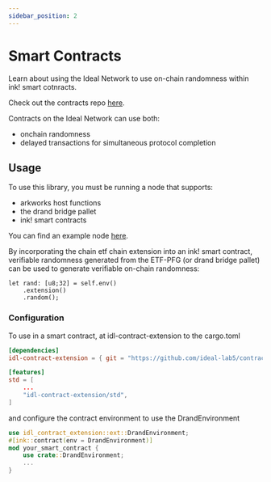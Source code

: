 ```yaml
---
sidebar_position: 2
---
```


# Smart Contracts

Learn about using the Ideal Network to use on-chain randomness within ink! smart cotnracts.

Check out the contracts repo [here](https://github.com/ideal-lab5/contracts).

Contracts on the Ideal Network can use both:

- onchain randomness
- delayed transactions for simultaneous protocol completion

## Usage

To use this library, you must be running a node that supports:

- arkworks host functions
- the drand bridge pallet
- ink! smart contracts

You can find an example node [here](https://github.com/ideal-lab5/pallet-drand/tree/main/substrate-node-template).

By incorporating the chain etf chain extension into an ink! smart contract, verifiable randomness generated from the ETF-PFG (or drand bridge pallet) can be used to generate verifiable on-chain randomness:

```
let rand: [u8;32] = self.env()
    .extension()
    .random();
```

### Configuration

To use in a smart contract, at idl-contract-extension to the cargo.toml

``` toml
[dependencies]
idl-contract-extension = { git = "https://github.com/ideal-lab5/contracts.git", default-features = false, features = ["ink-as-dependency"] }

[features]
std = [
    ...
    "idl-contract-extension/std",
]
```

and configure the contract environment to use the DrandEnvironment

``` rust
use idl_contract_extension::ext::DrandEnvironment;
#[ink::contract(env = DrandEnvironment)]
mod your_smart_contract {
    use crate::DrandEnvironment;
    ...
}
```